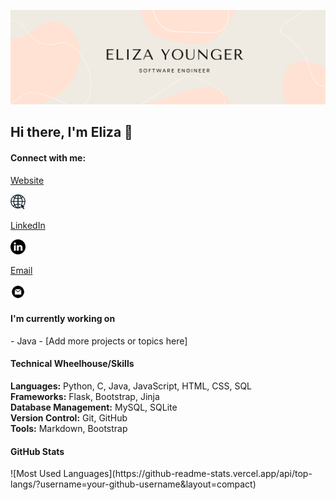 ![GitHub Banner](https://github.com/elizayounger/elizayounger/blob/main/media/githubProfileBanner2.png)

## Hi there, I'm Eliza 👋 

<h4>Connect with me:</h4>
<a href="https://elizayounger.github.io/" target="_blank">
    <p>Website</p>
    <img src="https://github.com/elizayounger/elizayounger/blob/main/media/webicon.jpg" alt="Website" style="width: 24px; height: 24px;">
</a>
  
<a href="https://www.linkedin.com/in/eliza-y-73928283/" target="_blank">
    <p>LinkedIn</p>
    <img src="https://github.com/elizayounger/elizayounger/blob/main/media/linkedin.png" alt="LinkedIn" style="width: 24px; height: 24px;">
</a>
  
<a href="mailto:elizayounger@hotmail.co.uk">
    <p>Email</p>
    <img src="https://github.com/elizayounger/elizayounger/blob/main/media/email.png" alt="Email" style="width: 24px; height: 24px;">
</a>


<h4> I'm currently working on </h4>
- Java
- [Add more projects or topics here]

<h4> Technical Wheelhouse/Skills </h4>

**Languages:** Python, C, Java, JavaScript, HTML, CSS, SQL  
**Frameworks:** Flask, Bootstrap, Jinja  
**Database Management:** MySQL, SQLite  
**Version Control:** Git, GitHub  
**Tools:** Markdown, Bootstrap

<h4> GitHub Stats </h4>
![Most Used Languages](https://github-readme-stats.vercel.app/api/top-langs/?username=your-github-username&layout=compact)


<!--
**elizayounger/elizayounger** is a ✨ _special_ ✨ repository because its `README.md` (this file) appears on your GitHub profile.

Here are some ideas to get you started:

- 🔭 I’m currently working on ...
- 🌱 I’m currently learning ...
- 👯 I’m looking to collaborate on ...
- 🤔 I’m looking for help with ...
- 💬 Ask me about ...
- 📫 How to reach me: ...
- 😄 Pronouns: ...
- ⚡ Fun fact: ...
-->
